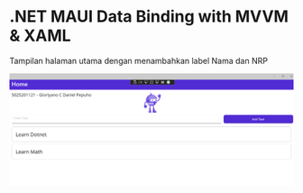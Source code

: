 # .NET MAUI Data Binding with MVVM & XAML

Tampilan halaman utama dengan menambahkan label Nama dan NRP

![Halaman utama](https://github.com/danielcristho/PBKK-Docs/blob/main/dotnet/MvvmBinding/Assets/Screenshot%20(53).png)
